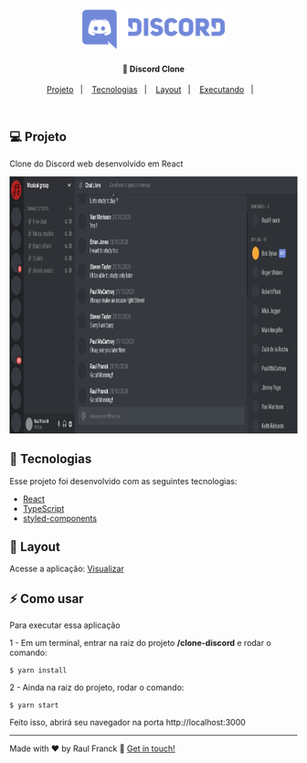 <h1 align="center">
    <img src="./src/assets/Discord.png" width="250" alt="Discord Logo">
</h1>

<h4 align="center">
  🚀 Discord Clone
</h4>

<p align="center">
<a href="#-projeto">Projeto</a>&nbsp;&nbsp;&nbsp;|&nbsp;&nbsp;&nbsp;
  <a href="#rocket-tecnologias">Tecnologias</a>&nbsp;&nbsp;&nbsp;|&nbsp;&nbsp;&nbsp;  
  <a href="#-layout">Layout</a>&nbsp;&nbsp;&nbsp;|&nbsp;&nbsp;&nbsp;
  <a href="#zap-executando">Executando</a>&nbsp;&nbsp;&nbsp;|&nbsp;&nbsp;&nbsp;
</p>

<br>

## 💻 Projeto

Clone do Discord web desenvolvido em React  

<div align="center">
  <img src="./src/assets/gif.gif" alt="demo" height="450">
  
</div>

## 🚀 Tecnologias

Esse projeto foi desenvolvido com as seguintes tecnologias:

- [React](https://reactjs.org)
- [TypeScript](https://www.typescriptlang.org/)
- [styled-components](https://styled-components.com/)


## 🎨 Layout

Acesse a aplicação: [Visualizar](https://condescending-mcclintock-2aed86.netlify.app/)

## :zap: Como usar

Para executar essa aplicação


1 - Em um terminal, entrar na raiz do projeto **/clone-discord** e rodar o comando:

```
$ yarn install
```

2 - Ainda na raiz do projeto, rodar o comando:

```
$ yarn start
```

Feito isso, abrirá seu navegador na porta http://localhost:3000

---

Made with ♥ by Raul Franck :wave: [Get in touch!](https://www.linkedin.com/in/raul-franck-468617164/)
